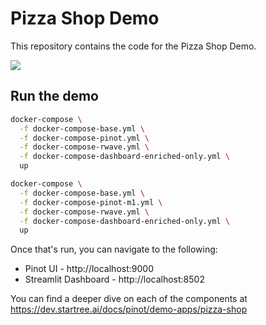 # Pizza Shop Demo

This repository contains the code for the Pizza Shop Demo. 

![](images/architecture.png)

## Run the demo

```bash
docker-compose \
  -f docker-compose-base.yml \
  -f docker-compose-pinot.yml \
  -f docker-compose-rwave.yml \
  -f docker-compose-dashboard-enriched-only.yml \
  up
```

```bash
docker-compose \
  -f docker-compose-base.yml \
  -f docker-compose-pinot-m1.yml \
  -f docker-compose-rwave.yml \
  -f docker-compose-dashboard-enriched-only.yml \
  up
```

Once that's run, you can navigate to the following:

* Pinot UI - http://localhost:9000
* Streamlit Dashboard - http://localhost:8502

You can find a deeper dive on each of the components at https://dev.startree.ai/docs/pinot/demo-apps/pizza-shop
